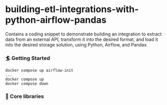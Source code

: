 # building-etl-integrations-with-python-airflow-pandas
Contains a coding snippet to demonstrate building an integration to extract data from an external API, transform it into the desired format, and load it into the desired storage solution, using Python, Airflow, and Pandas 

### 🏄 Getting Started
```
docker compose up airflow-init
...
docker compose up
docker compose down
```

### 🔧 Core libraries
